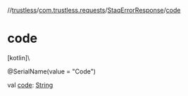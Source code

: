 //[trustless](../../../index.md)/[com.trustless.requests](../index.md)/[StaqErrorResponse](index.md)/[code](code.md)

# code

[kotlin]\

@SerialName(value = &quot;Code&quot;)

val [code](code.md): [String](https://kotlinlang.org/api/latest/jvm/stdlib/kotlin/-string/index.html)
